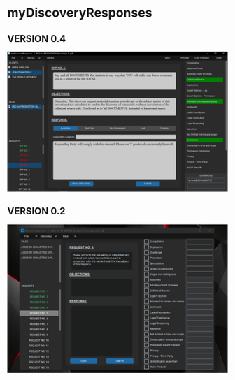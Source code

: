 # myDiscoveryResponses
## VERSION 0.4
![Example Screenshot](./img2.PNG)

## VERSION 0.2
![Example Screenshot](./Capture.PNG)


